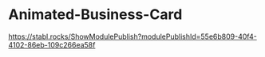 # Animated-Business-Card

https://stabl.rocks/ShowModulePublish?modulePublishId=55e6b809-40f4-4102-86eb-109c266ea58f
